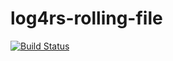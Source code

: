 # log4rs-rolling-file

[![Build Status](https://travis-ci.org/sfackler/log4rs-rolling-file.svg?branch=master)](https://travis-ci.org/sfackler/log4rs-rolling-file)
